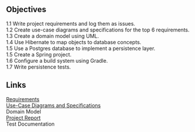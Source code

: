 ## Objectives
1.1 Write project requirements and log them as issues.  
1.2 Create use-case diagrams and specifications for the top 6 requirements.  
1.3 Create a domain model using UML.  
1.4 Use Hibernate to map objects to database concepts.  
1.5 Use a Postgres database to implement a persistence layer.  
1.5 Create a Spring project.  
1.6 Configure a build system using Gradle.  
1.7 Write persistence tests.  

## Links
[Requirements](https://github.com/McGill-ECSE321-Fall2022/project-group-15/wiki/Requirements-Model)  
[Use-Case Diagrams and Specifications](https://github.com/McGill-ECSE321-Fall2022/project-group-15/wiki/Use-Case-Diagrams-and-Specifications)  
Domain Model  
[Project Report](https://github.com/McGill-ECSE321-Fall2022/project-group-15/wiki/Deliverable-1-Report)  
Test Documentation  